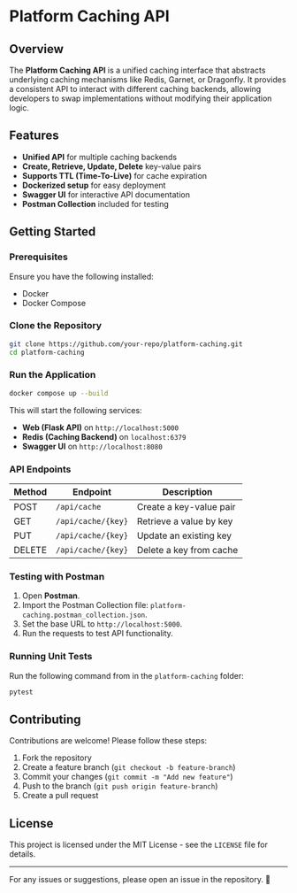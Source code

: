 # Platform Caching API

## Overview
The **Platform Caching API** is a unified caching interface that abstracts underlying caching mechanisms like Redis, Garnet, or Dragonfly. It provides a consistent API to interact with different caching backends, allowing developers to swap implementations without modifying their application logic.

## Features
- **Unified API** for multiple caching backends
- **Create, Retrieve, Update, Delete** key-value pairs
- **Supports TTL (Time-To-Live)** for cache expiration
- **Dockerized setup** for easy deployment
- **Swagger UI** for interactive API documentation
- **Postman Collection** included for testing

## Getting Started

### Prerequisites
Ensure you have the following installed:
- Docker
- Docker Compose

### Clone the Repository
```sh
git clone https://github.com/your-repo/platform-caching.git
cd platform-caching
```

### Run the Application
```sh
docker compose up --build
```
This will start the following services:
- **Web (Flask API)** on `http://localhost:5000`
- **Redis (Caching Backend)** on `localhost:6379`
- **Swagger UI** on `http://localhost:8080`

### API Endpoints
| Method  | Endpoint            | Description                |
|---------|---------------------|----------------------------|
| POST    | `/api/cache`        | Create a key-value pair    |
| GET     | `/api/cache/{key}`  | Retrieve a value by key    |
| PUT     | `/api/cache/{key}`  | Update an existing key     |
| DELETE  | `/api/cache/{key}`  | Delete a key from cache    |

### Testing with Postman
1. Open **Postman**.
2. Import the Postman Collection file: `platform-caching.postman_collection.json`.
3. Set the base URL to `http://localhost:5000`.
4. Run the requests to test API functionality.

### Running Unit Tests
Run the following command from in the `platform-caching` folder:
```sh
pytest
```

## Contributing
Contributions are welcome! Please follow these steps:
1. Fork the repository
2. Create a feature branch (`git checkout -b feature-branch`)
3. Commit your changes (`git commit -m "Add new feature"`)
4. Push to the branch (`git push origin feature-branch`)
5. Create a pull request

## License
This project is licensed under the MIT License - see the `LICENSE` file for details.

---

For any issues or suggestions, please open an issue in the repository. 🚀
